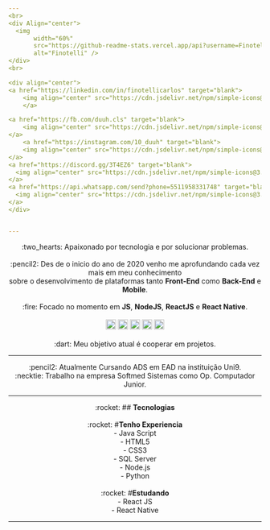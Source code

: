 ```yaml
---
<br>
<div Align="center">
  <img 
       width="60%"
       src="https://github-readme-stats.vercel.app/api?username=FinotelliCarlos&show_icons=true&theme=dark"
       alt="Finotelli" />
</div>
<br>

<div align="center">
<a href="https://linkedin.com/in/finotellicarlos" target="blank">
    <img align="center" src="https://cdn.jsdelivr.net/npm/simple-icons@3.0.1/icons/linkedin.svg" alt="Finotelli" height="50" width="50" />
    </a>

<a href="https://fb.com/duuh.cls" target="blank">
    <img align="center" src="https://cdn.jsdelivr.net/npm/simple-icons@3.0.1/icons/facebook.svg" alt="Finotelli" height="50" width="50" />
</a>
    <a href="https://instagram.com/10_duuh" target="blank">
    <img align="center" src="https://cdn.jsdelivr.net/npm/simple-icons@3.0.1/icons/instagram.svg" alt="Finotelli" height="50" width="50" />
</a>
<a href="https://discord.gg/3T4EZ6" target="blank">
  <img align="center" src="https://cdn.jsdelivr.net/npm/simple-icons@3.0.1/icons/discord.svg" alt="Finotelli" height="50" width="50" />
</a>
<a href="https://api.whatsapp.com/send?phone=5511958331748" target="blank">
  <img align="center" src="https://cdn.jsdelivr.net/npm/simple-icons@3.0.1/icons/whatsapp.svg" alt="Finotelli" height="50" width="50" />
</a>
</div>


---
```


<div Align="center">
    :two_hearts: Apaixonado por tecnologia e por solucionar problemas.
    <br>
    <br>
    :pencil2: Des de o inicio do ano de 2020 venho me aprofundando cada vez mais em meu conhecimento <br>sobre o desenvolvimento de plataformas tanto 
      <strong>Front-End</strong> como <strong>Back-End</strong> e <strong>Mobile</strong>.
    <br>
    <br>
    :fire: Focado no momento em <strong>JS</strong>, <strong>NodeJS</strong>, <strong>ReactJS</strong> e <strong>React Native</strong>.
    <br>
     <br>
 <div align="center">
    <img src="https://devicons.github.io/devicon/devicon.git/icons/react/react-original-wordmark.svg" alt="react" width="20" height="20"/>
    <img src="https://devicons.github.io/devicon/devicon.git/icons/css3/css3-original-wordmark.svg" alt="css3"  width="20" height="20"/>
    <img src="https://devicons.github.io/devicon/devicon.git/icons/html5/html5-original-wordmark.svg" alt="html5"  width="20" height="20"/>
    <img src="https://devicons.github.io/devicon/devicon.git/icons/javascript/javascript-original.svg" alt="javascript" width="20" height="20"/>
    <img src="https://devicons.github.io/devicon/devicon.git/icons/nodejs/nodejs-original.svg" alt="nodejs" width="20" height="20"/>
</div>
    <br>
    :dart: Meu objetivo atual é cooperar em projetos.
</div>

---

<div Align="center">
    :pencil2: Atualmente Cursando ADS em EAD na instituição Uni9.
  <br>
    :necktie: Trabalho na empresa Softmed Sistemas como Op. Computador Junior.
</div>

---

<div Align="center">
:rocket:  ## <strong>Tecnologias</strong>
</div>
<br>
<div Align="center">
:rocket:  #<strong>Tenho Experiencia</strong><br>
    - Java Script<br>
    - HTML5<br>
    - CSS3<br>
    - SQL Server<br>
    - Node.js<br>
    - Python<br>
</div>
<br>
<div Align="center">
:rocket:  #<strong>Estudando</strong><br>
    - React JS<br>
    - React Native<br>
</div>

---
